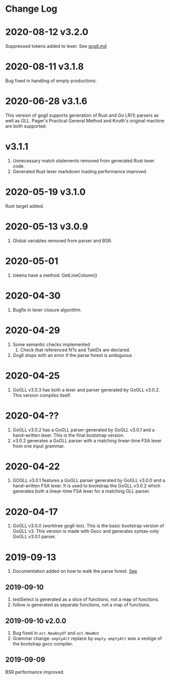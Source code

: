 # Change Log

# 2020-08-12 v3.2.0
Suppressed tokens added to lexer. See [gogll.md](gogll.md)

# 2020-08-11 v3.1.8
Bug fixed in handling of empty productions.

# 2020-06-28 v3.1.6
This version of gogll supports generation of Rust and Go LR(1) parsers as
well as GLL. Pager's Practical General Method and Knuth's original machine are
both supported.

# v3.1.1
1. Unnecessary match statements removed from generated Rust lexer code.
1. Generated Rust lexer markdown loading performance improved.

# 2020-05-19 v3.1.0
Rust target added.

# 2020-05-13 v3.0.9
1. Global variables removed from parser and BSR.

# 2020-05-01
1. tokens have a method: GetLineColumn()

# 2020-04-30
1. Bugfix in lexer closure algorithm.

# 2020-04-29
1. Some semantic checks implemented
	1. Check that referenced NTs and TokIDs are declared.
1. Gogll stops with an error if the parse forest is ambiguous

# 2020-04-25
1. GoGLL v3.0.3 has both a lexer and parser generated by GoGLL v3.0.2. This version compiles itself.

# 2020-04-??
1. GoGLL v3.0.2 has a GoGLL parser generated by GoGLL v3.0.1 and a hand-written lexer. This is the final bootstrap version.
1. v3.0.2 generates a GoGLL parser with a matching linear-time FSA lexer from one input grammar.

# 2020-04-22
1. GOGLL v3.0.1 features a GoGLL parser generated by GoGLL v3.0.0 and a hand-written
FSA lexer. It is used to bootstrap the GoGLL v3.0.2 which generates both a linear-time FSA 
lexer for a matching GLL parser.

# 2020-04-17 
1. GoGLL v3.0.0 (worktree gogll-lex). This is the basic bootstrap version of GoGLL v3. 
This version is made with Gocc and generates syntax-only GoGLL v3.0.1 parser.

# 2019-09-13
1. Documentation added on how to walk the parse forest. [See](doc/bsr/bsr.md)

## 2019-09-10
1. testSelect is generated as a slice of functions, not a map of functions.
1. follow is generated as separate functions, not a map of functions.

## 2019-09-10 v2.0.0
1. Bug fixed in `ast.NewAnyOf` and `ast.NewNot`
1. Grammar change: `emptyAlt` replace by `empty`. `emptyAlt` was a vestige of 
the bootstrap gocc compiler.

## 2019-09-09
BSR performance improved. 